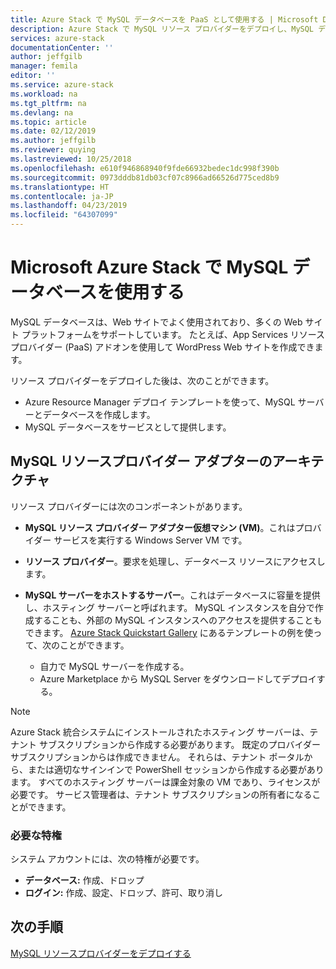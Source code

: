 ```yaml
---
title: Azure Stack で MySQL データベースを PaaS として使用する | Microsoft Docs
description: Azure Stack で MySQL リソース プロバイダーをデプロイし、MySQL データベースをサービスとして提供する方法を説明します。
services: azure-stack
documentationCenter: ''
author: jeffgilb
manager: femila
editor: ''
ms.service: azure-stack
ms.workload: na
ms.tgt_pltfrm: na
ms.devlang: na
ms.topic: article
ms.date: 02/12/2019
ms.author: jeffgilb
ms.reviewer: quying
ms.lastreviewed: 10/25/2018
ms.openlocfilehash: e610f946868940f9fde66932bedec1dc998f390b
ms.sourcegitcommit: 0973dddb81db03cf07c8966ad66526d775ced8b9
ms.translationtype: HT
ms.contentlocale: ja-JP
ms.lasthandoff: 04/23/2019
ms.locfileid: "64307099"
---
```

# <a name="use-mysql-databases-on-microsoft-azure-stack"></a>Microsoft Azure Stack で MySQL データベースを使用する

MySQL データベースは、Web サイトでよく使用されており、多くの Web サイト プラットフォームをサポートしています。 たとえば、App Services リソース プロバイダー (PaaS) アドオンを使用して WordPress Web サイトを作成できます。

リソース プロバイダーをデプロイした後は、次のことができます。

* Azure Resource Manager デプロイ テンプレートを使って、MySQL サーバーとデータベースを作成します。
* MySQL データベースをサービスとして提供します。  

## <a name="mysql-resource-provider-adapter-architecture"></a>MySQL リソースプロバイダー アダプターのアーキテクチャ

リソース プロバイダーには次のコンポーネントがあります。

* **MySQL リソース プロバイダー アダプター仮想マシン (VM)**。これはプロバイダー サービスを実行する Windows Server VM です。
* **リソース プロバイダー**。要求を処理し、データベース リソースにアクセスします。
* **MySQL サーバーをホストするサーバー**。これはデータベースに容量を提供し、ホスティング サーバーと呼ばれます。 MySQL インスタンスを自分で作成することも、外部の MySQL インスタンスへのアクセスを提供することもできます。 [Azure Stack Quickstart Gallery](https://github.com/Azure/AzureStack-QuickStart-Templates/tree/master/mysql-standalone-server-windows) にあるテンプレートの例を使って、次のことができます。

  * 自力で MySQL サーバーを作成する。
  * Azure Marketplace から MySQL Server をダウンロードしてデプロイする。

> [!NOTE]
> Azure Stack 統合システムにインストールされたホスティング サーバーは、テナント サブスクリプションから作成する必要があります。 既定のプロバイダー サブスクリプションからは作成できません。 それらは、テナント ポータルから、または適切なサインインで PowerShell セッションから作成する必要があります。 すべてのホスティング サーバーは課金対象の VM であり、ライセンスが必要です。 サービス管理者は、テナント サブスクリプションの所有者になることができます。

### <a name="required-privileges"></a>必要な特権

システム アカウントには、次の特権が必要です。

* **データベース:** 作成、ドロップ
* **ログイン:** 作成、設定、ドロップ、許可、取り消し  

## <a name="next-steps"></a>次の手順

[MySQL リソースプロバイダーをデプロイする](azure-stack-mysql-resource-provider-deploy.md)
